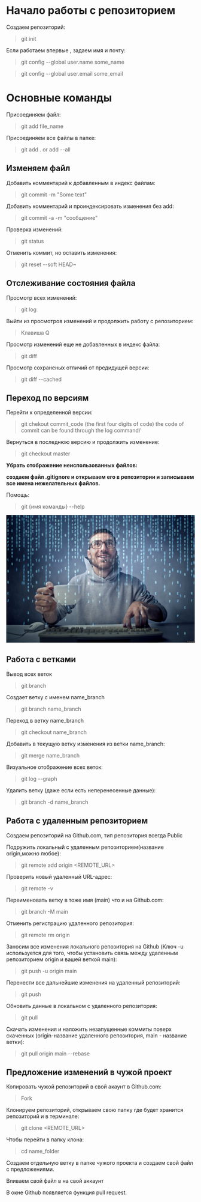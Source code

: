 # Начало работы с репозиторием

Создаем репозиторий:

> git init

Если работаем впервые , задаем имя и почту:

> git config --global user.name some_name

> git config --global user.email some_email

# Основные команды

Присоединяем файл:

> git add file_name

Присоединяем все файлы в папке:

> git add . or add --all

## Изменяем файл

Добавить комментарий к добавленным в индекс файлам:

> git commit -m "Some text"

Добавить комментарий и проиндексировать изменения без add:

> git commit -a -m "сообщение"

Проверка изменений:

> git status

Отменить коммит, но оставить изменения:

> git reset --soft HEAD~

## Отслеживание состояния файла

Просмотр всех изменений:

> git log

Выйти из просмотров изменений и продолжить работу с репозиторием:

> Клавиша Q

Просмотр изменений еще не добавленных в индекс файла:

> git diff

Просмотр сохраненых отличий от предидущей версии:

> git diff --cached

## Переход по версиям

Перейти к определенной версии:

> git chekout commit_code (the first four digits of code)
the code of commit can be found through the log command/

Вернуться в последнюю версию и продолжить изменение:

> git checkout master

**Убрать отображение неиспользованных файлов:**

**создаем файл .gitignore и открываем его в репозитории и записываем все имена нежелательных файлов.**



Помощь:

> git {имя команды} --help

![pic](9a3e15.jpg)

## Работа с ветками

Вывод всех веток

> git branch

Создает ветку с именем name_branch

> git branch name_branch

Переход в ветку name_branch

> git checkout name_branch


Добавить в текущую ветку изменения из ветки name_branch:

> git merge name_branch

Визуальное отображение всех веток:

> git log --graph

Удалить ветку (даже если есть неперенесенные данные):

> git branch -d name_branch

## Работа с удаленным репозиторием

Создаем репозиторий на Github.com, тип репозитория всегда Public

Подружить локальный с удаленным репозиторием(название origin,можно любое):
>git remote add origin <REMOTE_URL> 

Проверить новый удаленный URL-адрес:
> git remote -v

Переименовать ветку в тоже имя (main) что и на Github.com:
> git branch -M main

Отменить регистрацию удаленного репозитория:
> git remote rm origin

Заносим все изменения локального репозитория на Github (Ключ -u используется для того, чтобы установить связь между удаленным репозиторием origin и вашей веткой main):
> git push -u origin main

Перенести все дальнейшие изменения на удаленный репозиторий:
> git push

Обновить данные в локальном с удаленного репозитория:
> git pull

Скачать изменения и наложить незапущенные коммиты поверх скаченных (origin-название удаленного репозитория, main - название ветки):
> git pull origin main --rebase

## Предложение изменений в чужой проект

Копировать чужой репозиторий в свой акаунт в Github.com: 
> Fork

Клонируем репозиторий, открываем свою папку где будет хранится репозиторий и в терминале:
> git clone <REMOTE_URL> 

Чтобы перейти в  папку клона:
> cd name_folder

Создаем отдельную ветку в папке чужого проекта и создаем свой файл с предложениями.

Вливаем свой файл в на свой аккаунт

В окне Github появляется функция pull request.
